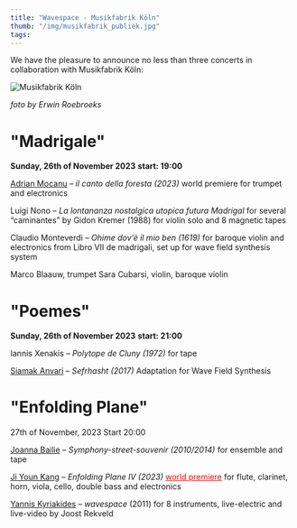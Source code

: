 ```yaml
---
title: "Wavespace - Musikfabrik Köln"
thumb: "/img/musikfabrik_publiek.jpg"
tags: 
---
```


We have the pleasure to announce no less than three concerts in collaboration with Musikfabrik Köln:

![Musikfabrik Köln](/img/musikfabrik_publiek.jpg)

*foto by Erwin Roebroeks*

# "Madrigale"

__Sunday, 26th of November 2023__
__start: 19:00__
 
[Adrian Mocanu](https://adrian-mocanu.wixsite.com/home/works) – _il canto della foresta (2023)_ world premiere
for trumpet and electronics

Luigi Nono – _La lontananza nostalgica utopica futura Madrigal_ for several “caminantes” by Gidon Kremer (1988)
for violin solo and 8 magnetic tapes

Claudio Monteverdi – _Ohime dov’è il mio ben (1619)_ for baroque violin and electronics from Libro VII de madrigali, set up for wave field synthesis system

Marco Blaauw, trumpet
Sara Cubarsi, violin, baroque violin

# "Poemes"

__Sunday, 26th of November 2023__
__start: 21:00__

Iannis Xenakis – _Polytope de Cluny (1972)_
for tape

[Siamak Anvari](https://siamakanvari.com/) – _Sefrhasht (2017)_
Adaptation for Wave Field Synthesis

# "Enfolding Plane"

27th of November, 2023
Start 20:00 

[Joanna Bailie](https://joannabailie.com/) – _Symphony-street-souvenir (2010/2014)_
for ensemble and tape

[Ji Youn Kang](http://jiyounkang.com/) – _Enfolding Plane IV (2023)_ <span style="color:red;text-decoration:underline">world premiere</span>
for flute, clarinet, horn, viola, cello, double bass and electronics

[Yannis Kyriakides](https://www.kyriakides.com/) – _wavespace_ (2011)
for 8 instruments, live-electric and live-video by Joost Rekveld
